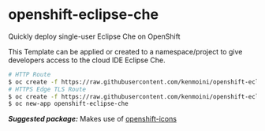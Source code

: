 # openshift-eclipse-che

Quickly deploy single-user Eclipse Che on OpenShift

This Template can be applied or created to a namespace/project to give developers access to the cloud IDE Eclipse Che.

```bash
# HTTP Route
$ oc create -f https://raw.githubusercontent.com/kenmoini/openshift-eclipse-che/master/template-deployer.yml
# HTTPS Edge TLS Route
$ oc create -f https://raw.githubusercontent.com/kenmoini/openshift-eclipse-che/master/template-deployer-secure.yml
$ oc new-app openshift-eclipse-che
```

***Suggested package:*** Makes use of [openshift-icons](https://github.com/kenmoini/openshift-icons)
